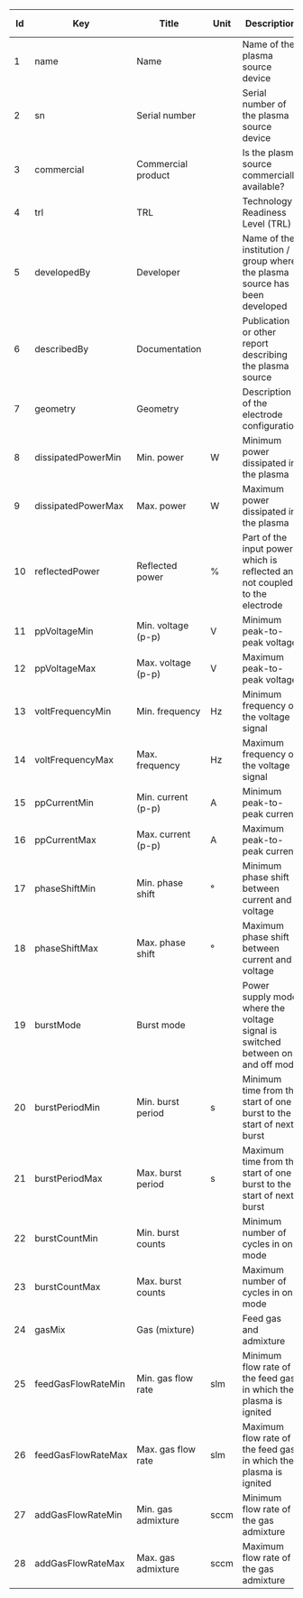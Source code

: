 |Id  | Key                 | Title                     | Unit | Description                                                                       | Type    | Occ | Allowed values |
|---- | ------------------- | ------------------------- | ---- | --------------------------------------------------------------------------------- | ------- | -------- | ------------- |
| 1 | name                | Name                      |   | Name of the plasma source device                                                  | string  | 1     |               |
| 2 | sn                  | Serial number             |   | Serial number of the plasma source device                                         | string  | 1     |               |
| 3 | commercial          | Commercial product        |   | Is the plasma source commercially available?                                      | string  | 1     |               |
| 4 | trl                 | TRL                       |   | Technology Readiness Level (TRL)                                                  | number  | 1     |               |
| 5 | developedBy         | Developer                 |   | Name of the institution / group where the plasma source has been developed        | string  | 1     |               |
| 6 | describedBy         | Documentation             |   | Publication or other report describing the plasma source                          | string  | 1     |               |
| 7 | geometry            | Geometry                  |   | Description of the electrode configuration                                        | string  | 1     |               |
| 8 | dissipatedPowerMin  | Min. power               |  W | Minimum power dissipated in the plasma                                            | number  | 0-1    |               |
| 9 | dissipatedPowerMax  | Max. power               |  W | Maximum power dissipated in the plasma                                            | number  | 0-1    |               |
| 10 | reflectedPower      | Reflected power          |  % | Part of the input power which is reflected and not coupled to the electrode       | number  | 0-1    |               |
| 11 | ppVoltageMin        | Min. voltage (p-p)       |  V | Minimum peak-to-peak voltage                                                      | number  | 1     |               |
| 12 | ppVoltageMax        | Max. voltage (p-p)       |  V | Maximum peak-to-peak voltage                                                      | number  | 1     |               |
| 13 | voltFrequencyMin    | Min. frequency         |  Hz  | Minimum frequency of the voltage signal                                           | number  | 1     |               |
| 14 | voltFrequencyMax    | Max. frequency         |  Hz  | Maximum frequency of the voltage signal                                           | number  | 1     |               |
| 15 | ppCurrentMin        | Min. current (p-p)       |  A | Minimum peak-to-peak current                                                      | number  | 0-1    |               |
| 16 | ppCurrentMax        | Max. current (p-p)       |  A | Maximum peak-to-peak current                                                      | number  | 0-1    |               |
| 17 | phaseShiftMin       | Min. phase shift         |  ° | Minimum phase shift between current and voltage                                   | number  | 0-1    |               |
| 18 | phaseShiftMax       | Max. phase shift         |  ° | Maximum phase shift between current and voltage                                   | number  | 0-1    |               |
| 19 | burstMode           | Burst mode                |   | Power supply mode where the voltage signal is switched between on and off mode    | boolean | 1     |               |
| 20 | burstPeriodMin      | Min. burst period        |  s | Minimum time from the start of one burst to the start of next burst               | number  | 0-1    |               |
| 21 | burstPeriodMax      | Max. burst period        |  s | Maximum time from the start of one burst to the start of next burst               | number  | 0-1    |               |
| 22 | burstCountMin       | Min. burst counts         |   | Minimum number of cycles in on mode                                               | number  | 0-1    |               |
| 23 | burstCountMax       | Max. burst counts         |   | Maximum number of cycles in on mode                                               | number  | 0-1    |               |
| 24 | gasMix              | Gas (mixture)             |   | Feed gas and admixture                                                            | string  | 1     |               |
| 25 | feedGasFlowRateMin  | Min. gas flow rate     | slm  | Minimum flow rate of the feed gas in which the plasma is ignited                  | number  | 0-1    |               |
| 26 | feedGasFlowRateMax  | Max. gas flow rate    |  slm  | Maximum flow rate of the feed gas in which the plasma is ignited                  | number  | 0-1    |               |
| 27 | addGasFlowRateMin   | Min. gas admixture   |  sccm | Minimum flow rate of the gas admixture                                            | number  | 0-1    |               |
| 28 | addGasFlowRateMax   | Max. gas admixture   |  sccm | Maximum flow rate of the gas admixture                                            | number  | 0-1    |               |
